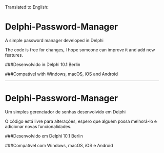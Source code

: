 Translated to English:
# Delphi-Password-Manager
A simple password manager developed in Delphi

The code is free for changes, I hope someone can improve it and add new features.

###Desenvolvido in Delphi 10.1 Berlin

###Compatível with Windows, macOS, iOS and Android

----------------------------------------------------------------------------------------------------

# Delphi-Password-Manager
Um simples gerenciador de senhas desenvolvido em Delphi


O código está livre para alterações, espero que alguém possa melhorá-lo e adicionar novas funcionalidades. 


###Desenvolvido em Delphi 10.1 Berlin

###Compatível com Windows, macOS, iOS e Android 
